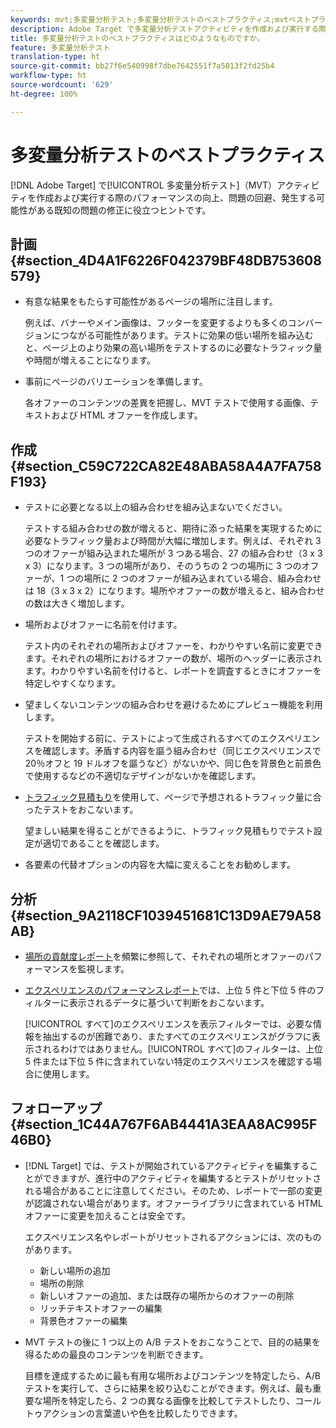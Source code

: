 ```yaml
---
keywords: mvt;多変量分析テスト;多変量分析テストのベストプラクティス;mvtベストプラクティス;mvtの組み合わせ;mvt レポート
description: Adobe Target で多変量分析テストアクティビティを作成および実行する際の、パフォーマンスの向上、問題の回避、発生する可能性がある既知の問題の修正に役立つヒントです。
title: 多変量分析テストのベストプラクティスはどのようなものですか。
feature: 多変量分析テスト
translation-type: ht
source-git-commit: bb27f6e540998f7dbe7642551f7a5013f2fd25b4
workflow-type: ht
source-wordcount: '629'
ht-degree: 100%

---
```



# 多変量分析テストのベストプラクティス

[!DNL Adobe Target] で[!UICONTROL 多変量分析テスト]（MVT）アクティビティを作成および実行する際のパフォーマンスの向上、問題の回避、発生する可能性がある既知の問題の修正に役立つヒントです。

## 計画{#section_4D4A1F6226F042379BF48DB753608579}

* 有意な結果をもたらす可能性があるページの場所に注目します。

   例えば、バナーやメイン画像は、フッターを変更するよりも多くのコンバージョンにつながる可能性があります。テストに効果の低い場所を組み込むと、ページ上のより効果の高い場所をテストするのに必要なトラフィック量や時間が増えることになります。
* 事前にページのバリエーションを準備します。

   各オファーのコンテンツの差異を把握し、MVT テストで使用する画像、テキストおよび HTML オファーを作成します。

## 作成{#section_C59C722CA82E48ABA58A4A7FA758F193}

* テストに必要となる以上の組み合わせを組み込まないでください。

   テストする組み合わせの数が増えると、期待に添った結果を実現するために必要なトラフィック量および時間が大幅に増加します。例えば、それぞれ 3 つのオファーが組み込まれた場所が 3 つある場合、27 の組み合わせ（3 x 3 x 3）になります。3 つの場所があり、そのうちの 2 つの場所に 3 つのオファーが、1 つの場所に 2 つのオファーが組み込まれている場合、組み合わせは 18（3 x 3 x 2）になります。場所やオファーの数が増えると、組み合わせの数は大きく増加します。

* 場所およびオファーに名前を付けます。

   テスト内のそれぞれの場所およびオファーを、わかりやすい名前に変更できます。それぞれの場所におけるオファーの数が、場所のヘッダーに表示されます。わかりやすい名前を付けると、レポートを調査するときにオファーを特定しやすくなります。

* 望ましくないコンテンツの組み合わせを避けるためにプレビュー機能を利用します。

   テストを開始する前に、テストによって生成されるすべてのエクスペリエンスを確認します。矛盾する内容を謳う組み合わせ（同じエクスペリエンスで 20％オフと 19 ドルオフを謳うなど）がないかや、同じ色を背景色と前景色で使用するなどの不適切なデザインがないかを確認します。

* [トラフィック見積もり](/help/c-activities/c-multivariate-testing/t-create-multivariate-test/traffic-estimator.md)を使用して、ページで予想されるトラフィック量に合ったテストをおこないます。

   望ましい結果を得ることができるように、トラフィック見積もりでテスト設定が適切であることを確認します。
* 各要素の代替オプションの内容を大幅に変えることをお勧めします。

## 分析{#section_9A2118CF1039451681C13D9AE79A58AB}

* [場所の貢献度レポート](/help/c-reports/location-contribution-report.md)を頻繁に参照して、それぞれの場所とオファーのパフォーマンスを監視します。
* [エクスペリエンスのパフォーマンスレポート](/help/c-reports/experience-performance-report.md)では、上位 5 件と下位 5 件のフィルターに表示されるデータに基づいて判断をおこないます。

   [!UICONTROL すべて]のエクスペリエンスを表示フィルターでは、必要な情報を抽出するのが困難であり、またすべてのエクスペリエンスがグラフに表示されるわけではありません。[!UICONTROL すべて]のフィルターは、上位 5 件または下位 5 件に含まれていない特定のエクスペリエンスを確認する場合に使用します。

## フォローアップ{#section_1C44A767F6AB4441A3EAA8AC995F46B0}

* [!DNL Target] では、テストが開始されているアクティビティを編集することができますが、進行中のアクティビティを編集するとテストがリセットされる場合があることに注意してください。そのため、レポートで一部の変更が認識されない場合があります。オファーライブラリに含まれている HTML オファーに変更を加えることは安全です。

   エクスペリエンス名やレポートがリセットされるアクションには、次のものがあります。

   * 新しい場所の追加
   * 場所の削除
   * 新しいオファーの追加、または既存の場所からのオファーの削除
   * リッチテキストオファーの編集
   * 背景色オファーの編集

* MVT テストの後に 1 つ以上の A/B テストをおこなうことで、目的の結果を得るための最良のコンテンツを判断できます。

   目標を達成するために最も有用な場所およびコンテンツを特定したら、A/B テストを実行して、さらに結果を絞り込むことができます。例えば、最も重要な場所を特定したら、2 つの異なる画像を比較してテストしたり、コールトゥアクションの言葉遣いや色を比較したりできます。

